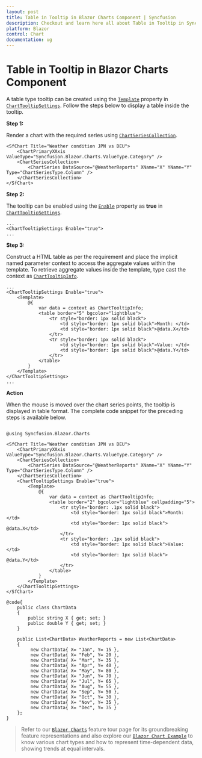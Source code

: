 ```yaml
---
layout: post
title: Table in Tooltip in Blazor Charts Component | Syncfusion
description: Checkout and learn here all about Table in Tooltip in Syncfusion Blazor Charts component and much more.
platform: Blazor
control: Chart
documentation: ug
---
```


# Table in Tooltip in Blazor Charts Component

A table type tooltip can be created using the [`Template`](https://help.syncfusion.com/cr/blazor/Syncfusion.Blazor.Charts.ChartTooltipSettings.html#Syncfusion_Blazor_Charts_ChartTooltipSettings_Template) property in [`ChartTooltipSettings`](https://help.syncfusion.com/cr/blazor/Syncfusion.Blazor.Charts.ChartTooltipSettings.html). Follow the steps below to display a table inside the tooltip.

**Step 1:**

Render a chart with the required series using [`ChartSeriesCollection`](https://help.syncfusion.com/cr/blazor/Syncfusion.Blazor.Charts.ChartSeriesCollection.html).

```cshtml
<SfChart Title="Weather condition JPN vs DEU">
    <ChartPrimaryXAxis ValueType="Syncfusion.Blazor.Charts.ValueType.Category" />
    <ChartSeriesCollection>
        <ChartSeries DataSource="@WeatherReports" XName="X" YName="Y" Type="ChartSeriesType.Column" />
    </ChartSeriesCollection>
</SfChart>
```

**Step 2:**

The tooltip can be enabled using the [`Enable`](https://help.syncfusion.com/cr/blazor/Syncfusion.Blazor.Charts.ChartTooltipSettings.html#Syncfusion_Blazor_Charts_ChartTooltipSettings_Enable) property as **true** in [`ChartTooltipSettings`](https://help.syncfusion.com/cr/blazor/Syncfusion.Blazor.Charts.ChartTooltipSettings.html).

```cshtml
...
<ChartTooltipSettings Enable="true">
...
```

**Step 3:**

Construct a HTML table as per the requirement and place the implicit named parameter context to access the aggregate values within the template. To retrieve aggregate values inside the template, type cast the context as [`ChartTooltipInfo`](https://help.syncfusion.com/cr/blazor/Syncfusion.Blazor.Charts.ChartTooltipInfo.html).

```cshtml
...
<ChartTooltipSettings Enable="true">
    <Template>
        @{
            var data = context as ChartTooltipInfo;
            <table border="5" bgcolor="lightblue">
                <tr style="border: 1px solid black">
                    <td style="border: 1px solid black">Month: </td>
                    <td style="border: 1px solid black">@data.X</td>
                </tr>
                <tr style="border: 1px solid black">
                    <td style="border: 1px solid black">Value: </td>
                    <td style="border: 1px solid black">@data.Y</td>
                </tr>
            </table>
        }
    </Template>
</ChartTooltipSettings>
...
```

**Action**

When the mouse is moved over the chart series points, the tooltip is displayed in table format. The complete code snippet for the preceding steps is available below.

```cshtml

@using Syncfusion.Blazor.Charts

<SfChart Title="Weather condition JPN vs DEU">
    <ChartPrimaryXAxis ValueType="Syncfusion.Blazor.Charts.ValueType.Category" />
    <ChartSeriesCollection>
        <ChartSeries DataSource="@WeatherReports" XName="X" YName="Y" Type="ChartSeriesType.Column" />
    </ChartSeriesCollection>
    <ChartTooltipSettings Enable="true">
        <Template>
            @{
                var data = context as ChartTooltipInfo;
                <table border="2" bgcolor="lightblue" cellpadding="5">
                    <tr style="border: .1px solid black">
                        <td style="border: 1px solid black">Month: </td>
                        <td style="border: 1px solid black"> @data.X</td>
                    </tr>
                    <tr style="border: .1px solid black">
                        <td style="border: 1px solid black">Value: </td>
                        <td style="border: 1px solid black"> @data.Y</td>
                    </tr>
                </table>
            }
        </Template>
    </ChartTooltipSettings>
</SfChart>

@code{
    public class ChartData
    {
        public string X { get; set; }
        public double Y { get; set; }
    }

    public List<ChartData> WeatherReports = new List<ChartData>
    {
         new ChartData{ X= "Jan", Y= 15 },
         new ChartData{ X= "Feb", Y= 20 },
         new ChartData{ X= "Mar", Y= 35 },
         new ChartData{ X= "Apr", Y= 40 },
         new ChartData{ X= "May", Y= 80 },
         new ChartData{ X= "Jun", Y= 70 },
         new ChartData{ X= "Jul", Y= 65 },
         new ChartData{ X= "Aug", Y= 55 },
         new ChartData{ X= "Sep", Y= 50 },
         new ChartData{ X= "Oct", Y= 30 },
         new ChartData{ X= "Nov", Y= 35 },
         new ChartData{ X= "Dec", Y= 35 }
    };
}

```

> Refer to our [`Blazor Charts`](https://www.syncfusion.com/blazor-components/blazor-charts) feature tour page for its groundbreaking feature representations and also explore our [`Blazor Chart Example`](https://blazor.syncfusion.com/demos/chart/line?theme=bootstrap4) to know various chart types and how to represent time-dependent data, showing trends at equal intervals.